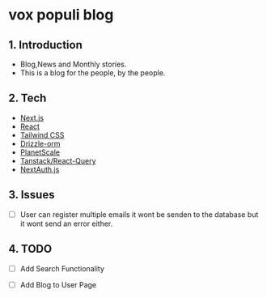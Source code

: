 # vox populi blog 


## 1. Introduction
- Blog,News and Monthly stories. 
- This is a blog for the people, by the people.

## 2. Tech
- [Next.js](https://nextjs.org/)
- [React](https://reactjs.org/)
- [Tailwind CSS](https://tailwindcss.com/)
- [Drizzle-orm](https://github.com/drizzle-team/drizzle-orm)
- [PlanetScale](https://planetscale.com/)
- [Tanstack/React-Query](https://tanstack.com/)
- [NextAuth.js](https://next-auth.js.org/)

## 3. Issues 
- [ ] User can register multiple emails it wont be senden to the database but it wont send an error either.

## 4. TODO
- [ ] Add Search Functionality
- [ ] Add Blog to User Page 


